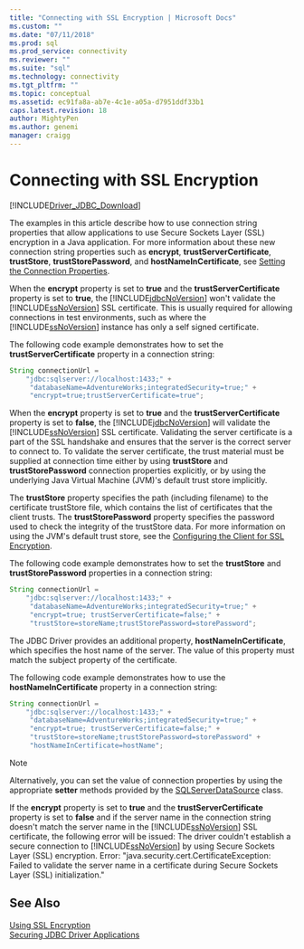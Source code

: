```yaml
---
title: "Connecting with SSL Encryption | Microsoft Docs"
ms.custom: ""
ms.date: "07/11/2018"
ms.prod: sql
ms.prod_service: connectivity
ms.reviewer: ""
ms.suite: "sql"
ms.technology: connectivity
ms.tgt_pltfrm: ""
ms.topic: conceptual
ms.assetid: ec91fa8a-ab7e-4c1e-a05a-d7951ddf33b1
caps.latest.revision: 18
author: MightyPen
ms.author: genemi
manager: craigg
---
```

# Connecting with SSL Encryption
[!INCLUDE[Driver_JDBC_Download](../../includes/driver_jdbc_download.md)]

  The examples in this article describe how to use connection string properties that allow applications to use Secure Sockets Layer (SSL) encryption in a Java application. For more information about these new connection string properties such as **encrypt**, **trustServerCertificate**, **trustStore**, **trustStorePassword**, and **hostNameInCertificate**, see [Setting the Connection Properties](../../connect/jdbc/setting-the-connection-properties.md).  
  
 When the **encrypt** property is set to **true** and the **trustServerCertificate** property is set to **true**, the [!INCLUDE[jdbcNoVersion](../../includes/jdbcnoversion_md.md)] won't validate the [!INCLUDE[ssNoVersion](../../includes/ssnoversion-md.md)] SSL certificate. This is usually required for allowing connections in test environments, such as where the [!INCLUDE[ssNoVersion](../../includes/ssnoversion-md.md)] instance has only a self signed certificate.  
  
 The following code example demonstrates how to set the **trustServerCertificate** property in a connection string:  
  
```java
String connectionUrl =   
    "jdbc:sqlserver://localhost:1433;" +  
     "databaseName=AdventureWorks;integratedSecurity=true;" +  
     "encrypt=true;trustServerCertificate=true";  
```  
  
 When the **encrypt** property is set to **true** and the **trustServerCertificate** property is set to **false**, the [!INCLUDE[jdbcNoVersion](../../includes/jdbcnoversion_md.md)] will validate the [!INCLUDE[ssNoVersion](../../includes/ssnoversion-md.md)] SSL certificate. Validating the server certificate is a part of the SSL handshake and ensures that the server is the correct server to connect to. To validate the server certificate, the trust material must be supplied at connection time either by using **trustStore** and **trustStorePassword** connection properties explicitly, or by using the underlying Java Virtual Machine (JVM)'s default trust store implicitly.  
  
 The **trustStore** property specifies the path (including filename) to the certificate trustStore file, which contains the list of certificates that the client trusts. The **trustStorePassword** property specifies the password used to check the integrity of the trustStore data. For more information on using the JVM's default trust store, see the [Configuring the Client for SSL Encryption](../../connect/jdbc/configuring-the-client-for-ssl-encryption.md).  
  
 The following code example demonstrates how to set the **trustStore** and **trustStorePassword** properties in a connection string:  
  
```java
String connectionUrl =   
    "jdbc:sqlserver://localhost:1433;" +  
     "databaseName=AdventureWorks;integratedSecurity=true;" +  
     "encrypt=true; trustServerCertificate=false;" +  
     "trustStore=storeName;trustStorePassword=storePassword";  
```  
  
 The JDBC Driver provides an additional property, **hostNameInCertificate**, which specifies the host name of the server. The value of this property must match the subject property of the certificate.  
  
 The following code example demonstrates how to use the **hostNameInCertificate** property in a connection string:  
  
```java
String connectionUrl =   
    "jdbc:sqlserver://localhost:1433;" +  
     "databaseName=AdventureWorks;integratedSecurity=true;" +  
     "encrypt=true; trustServerCertificate=false;" +  
     "trustStore=storeName;trustStorePassword=storePassword" +  
     "hostNameInCertificate=hostName";  
```  
  
> [!NOTE]  
>  Alternatively, you can set the value of connection properties by using the appropriate **setter** methods provided by the [SQLServerDataSource](../../connect/jdbc/reference/sqlserverdatasource-class.md) class.  
  
 If the **encrypt** property is set to **true** and the **trustServerCertificate** property is set to **false** and if the server name in the connection string doesn't match the server name in the [!INCLUDE[ssNoVersion](../../includes/ssnoversion-md.md)] SSL certificate, the following error will be issued: The driver couldn't establish a secure connection to [!INCLUDE[ssNoVersion](../../includes/ssnoversion-md.md)] by using Secure Sockets Layer (SSL) encryption. Error: "java.security.cert.CertificateException: Failed to validate the server name in a certificate during Secure Sockets Layer (SSL) initialization."  
  
## See Also  
 [Using SSL Encryption](../../connect/jdbc/using-ssl-encryption.md)   
 [Securing JDBC Driver Applications](../../connect/jdbc/securing-jdbc-driver-applications.md)  
  
  
